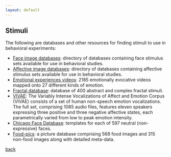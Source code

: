 ```yaml
---
layout: default
---
```


## Stimuli

The following are databases and other resources for finding stimuli to use in behavioral experiments:

- [Face image databases](https://libguides.princeton.edu/facedatabases): directory of databases containing face stimulus sets available for use in behavioral studies.
- [Affective image databases](https://rstudio-pubs-static.s3.amazonaws.com/292892_6ade8ffdbd8344209a6b14de2a045ab0.html): directory of databases containing affective stimulus sets available for use in behavioral studies.
- [Emotional experiences videos](https://www.alancowen.com/video): 2185 emotionally evocative videos mapped onto 27 different kinds of emotion.
- [Fractal database](https://doi.org/10.3758/s13428-021-01726-y): database of 400 abstract and complex fractal stimuli.
- [VIVAE](https://zenodo.org/record/4066235): The Variably Intense Vocalizations of Affect and Emotion Corpus (VIVAE) consists of a set of human non-speech emotion vocalizations. The full set, comprising 1085 audio files, features eleven speakers expressing three positive and three negative affective states, each parametrically varied from low to peak emotion intensity.
- [Chicago Face Database](https://doi.org/10.3758/s13428-022-01830-7): templates for each of 597 neutral (non-expressive) faces.
- [Food-pics](https://doi.org/10.3389/fpsyg.2014.00617): a picture database comprising 568 food images and 315 non-food images along with detailed meta-data.

[back](../)
